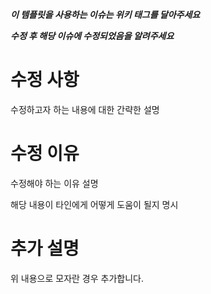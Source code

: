 ***이 템플릿을 사용하는 이슈는 위키 태그를 달아주세요***

***수정 후 해당 이슈에 수정되었음을 알려주세요***

# 수정 사항
수정하고자 하는 내용에 대한 간략한 설명


# 수정 이유
수정해야 하는 이유 설명

해당 내용이 타인에게 어떻게 도움이 될지 명시


# 추가 설명
위 내용으로 모자란 경우 추가합니다. 
